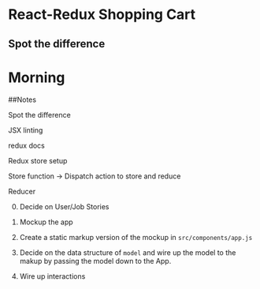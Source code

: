 # React-Redux Shopping Cart


## Spot the difference 

# Morning

##Notes

Spot the difference

JSX linting

redux docs

Redux store setup

Store function ->
Dispatch action to store and reduce

Reducer


0. Decide on User/Job Stories

1. Mockup the app 

2. Create a static markup version of the mockup in `src/components/app.js`   

3. Decide on the data structure of `model` and wire up the model to the makup by passing the model down to the App.

4. Wire up interactions


